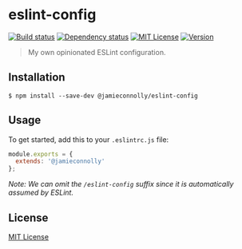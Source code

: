 # eslint-config

[![Build status][build-status-image]][build-status-url]
[![Dependency status][dependency-status-image]][dependency-status-url]
[![MIT License][license-image]][license-url]
[![Version][version-image]][version-url]

> My own opinionated ESLint configuration.

## Installation

```
$ npm install --save-dev @jamieconnolly/eslint-config
```

## Usage

To get started, add this to your `.eslintrc.js` file:

```js
module.exports = {
  extends: '@jamieconnolly'
};
```

*Note: We can omit the `/eslint-config` suffix since it is automatically assumed by ESLint.*

## License

[MIT License][license-url]

[build-status-image]: https://api.travis-ci.org/jamieconnolly/eslint-config.svg?branch=master
[build-status-url]: https://travis-ci.org/jamieconnolly/eslint-config

[dependency-status-image]: https://david-dm.org/jamieconnolly/eslint-config/master.svg
[dependency-status-url]: https://david-dm.org/jamieconnolly/eslint-config

[license-image]: https://img.shields.io/badge/license-MIT-blue.svg
[license-url]: https://github.com/jamieconnolly/eslint-config/blob/master/LICENSE

[version-image]: https://img.shields.io/npm/v/@jamieconnolly/eslint-config.svg
[version-url]: https://www.npmjs.com/package/@jamieconnolly/eslint-config
